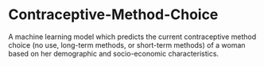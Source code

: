 # Contraceptive-Method-Choice
A machine learning  model which predicts the current contraceptive method choice (no use, long-term methods, or short-term methods) of a woman based on her demographic and socio-economic characteristics.

